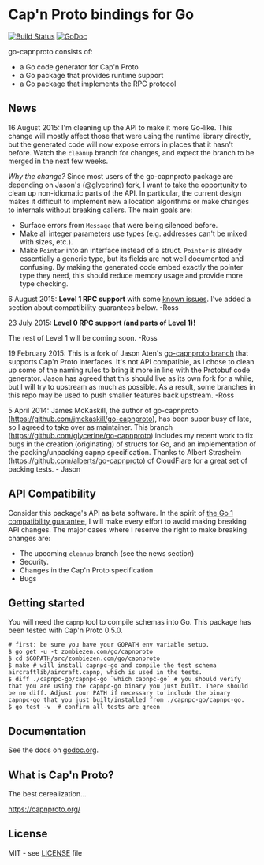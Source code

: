 # Cap'n Proto bindings for Go

[![Build Status](https://travis-ci.org/zombiezen/go-capnproto.svg?branch=master)](https://travis-ci.org/zombiezen/go-capnproto)
[![GoDoc](https://godoc.org/zombiezen.com/go/capnproto?status.svg)][godoc]

go-capnproto consists of:
- a Go code generator for Cap'n Proto
- a Go package that provides runtime support
- a Go package that implements the RPC protocol

## News

16 August 2015: I'm cleaning up the API to make it more Go-like.  This change will mostly affect those that were using the runtime library directly, but the generated code will now expose errors in places that it hasn't before.  Watch the `cleanup` branch for changes, and expect the branch to be merged in the next few weeks.

*Why the change?* Since most users of the go-capnproto package are depending on Jason's (@glycerine) fork, I want to take the opportunity to clean up non-idiomatic parts of the API.  In particular, the current design makes it difficult to implement new allocation algorithms or make changes to internals without breaking callers.  The main goals are:

- Surface errors from `Message` that were being silenced before.
- Make all integer parameters use types (e.g. addresses can't be mixed with sizes, etc.).
- Make `Pointer` into an interface instead of a struct.  `Pointer` is already essentially a generic type, but its fields are not well documented and confusing.  By making the generated code embed exactly the pointer type they need, this should reduce memory usage and provide more type checking.

6 August 2015: **Level 1 RPC support** with some [known issues][issues].  I've
added a section about compatibility guarantees below. -Ross

23 July 2015: **Level 0 RPC support (and parts of Level 1)!**

The rest of Level 1 will be coming soon. -Ross

19 February 2015: This is a fork of Jason Aten's [go-capnproto branch][glycerine]
that supports Cap'n Proto interfaces.  It's not API compatible, as I chose to
clean up some of the naming rules to bring it more in line with the Protobuf
code generator.  Jason has agreed that this should live as its own fork for a
while, but I will try to upstream as much as possible.  As a result, some
branches in this repo may be used to push smaller features back upstream. -Ross

5 April 2014: James McKaskill, the author of go-capnproto (https://github.com/jmckaskill/go-capnproto), 
has been super busy of late, so I agreed to take over as maintainer. This branch 
(https://github.com/glycerine/go-capnproto) includes my recent work to fix bugs in the
creation (originating) of structs for Go, and an implementation of the packing/unpacking capnp specification.
Thanks to Albert Strasheim (https://github.com/alberts/go-capnproto) of CloudFlare for a great set of packing tests. - Jason

## API Compatibility

Consider this package's API as beta software.  In the spirit of
[the Go 1 compatibility guarantee][gocompat], I will make every effort to avoid
making breaking API changes.  The major cases where I reserve the right to make
breaking changes are:

- The upcoming `cleanup` branch (see the news section)
- Security.
- Changes in the Cap'n Proto specification
- Bugs


## Getting started

You will need the `capnp` tool to compile schemas into Go.  This package has
been tested with Cap'n Proto 0.5.0.

```
# first: be sure you have your GOPATH env variable setup.
$ go get -u -t zombiezen.com/go/capnproto
$ cd $GOPATH/src/zombiezen.com/go/capnproto
$ make # will install capnpc-go and compile the test schema aircraftlib/aircraft.capnp, which is used in the tests.
$ diff ./capnpc-go/capnpc-go `which capnpc-go` # you should verify that you are using the capnpc-go binary you just built. There should be no diff. Adjust your PATH if necessary to include the binary capnpc-go that you just built/installed from ./capnpc-go/capnpc-go.
$ go test -v  # confirm all tests are green
```

## Documentation

See the docs on [godoc.org][godoc].

## What is Cap'n Proto?

The best cerealization...

https://capnproto.org/

## License

MIT - see [LICENSE][license] file

[issue1]: https://github.com/zombiezen/go-capnproto/issues/1
[gocompat]: https://golang.org/doc/go1compat
[godoc]: https://godoc.org/zombiezen.com/go/capnproto
[issues]: https://github.com/zombiezen/go-capnproto/issues
[license]: https://github.com/zombiezen/go-capnproto/blob/master/LICENSE
[glycerine]: https://github.com/glycerine/go-capnproto
